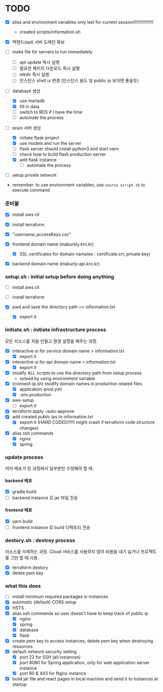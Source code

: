 # TODO

- [x] alias and environment variables only last for current session!!!!!!!!!!!!!!!!
    - created scripts/information.sh

- [x] 백엔드(api) 서버 도메인 확보
- [ ] make file for servers to run immediately
    - [ ] apt update 즉시 실행
    - [ ] 필요한 패키지 다운로드 즉시 실행
    - [ ] mkdir 즉시 실행
    - [ ] 인스턴스 shell ui 변경 (인스턴스 용도 및 public ip 보이면 좋을듯)

- [ ] database 생성
    - [x] use mariadb
    - [x] fill in data
    - [ ] switch to RDS if I have the time
    - [ ] automate the process
- [ ] brain 서버 생성
    - [x] initiate flask project
    - [x] use models and run the server
    - [ ] flask server should install python3 and start venv
    - [ ] check how to build flask production server
    - [x] add flask instance
        - [ ] automate the process

- [ ] setup private network

* remember: to use environment variables, use `source script.sh` to execute command
### 준비물
- [x] install aws cli
- [x] install terraform
- [x] "username_accessKeys.csv"

- [x] frontend domain name (makurkly.kro.kr)
    - [x] SSL certificates for domain name(ex : certificate.crt, private.key)
- [x] backend domain name (makurly-api.kro.kr)

### setup.sh : initial setup before doing anything
- [ ] install aws cli
- [ ] install terraform

- [x] pwd and save the directory path >> information.txt
    - [x] export it

### initiate.sh : initiate infrastructure process
모든 리소스를 처음 만들고 환경 설정을 해주는 과정.
- [x] interactive ui for service domain name > information.txt
    - [x] export it
- [x] interactive ui for api domain name > information.txt
    - [x] export it
- [x] modify ALL scripts to use the directory path from setup process
    - solved by using environment variable
- [x] (connect-ip.sh) modify domain names in production related files
    - [x] application-prod.yml
    - [x] .env.production
- [x] aws-setup
    - [ ] export it

- [x] terraform apply -auto-approve
- [x] add created public ips to information.txt
    - [x] export it (HARD CODED!!!!!! might crash if terraform code structure changes)

- [x] alias ssh commands
    - [x] nginx
    - [x] spring

### update process
이미 배포가 된 과정에서 일부분만 수정해야 할 때.
#### backend 배포
- [x] gradle build
- [ ] backend instance 로 jar 파일 전송
#### frontend 배포
- [x] yarn build
- [ ] frontend instance 로 build 디렉토리 전송

### destory.sh : destroy process
리소스를 삭제하는 과정. Cloud 서비스를 사용하지 않아 비용을 내기 싫거나 프로젝트를 그만 할 때 사용.
- [x] terraform destory
- [x] delete pem key

### what this does
- [ ] install minimum required packages in instances
- [x] automatic (default) CORS setup
- [x] HSTS
- [x] alias ssh commands so user doesn't have to keep track of public ip
    - [x] nginx
    - [x] spring
    - [x] database
    - [x] flask
- [x] create pem key to access instances, delete pem key when destroying resources
- [x] default network security setting
    - [x] port 22 for SSH (all instances)
    - [x] port 8080 for Spring application, only for web application server instance
    - [x] port 80 & 443 for Nginx instance
- [x] build jar file and react pages in local machine and send it to instances at startup
